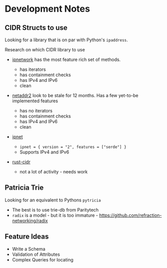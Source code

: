 # Development Notes

## CIDR Structs to use

Looking for a library that is on par with Python's `ipaddress`. 

Research on which CIDR library to use
- [ipnetwork](https://github.com/achanda/ipnetwork/) has the most feature rich set of methods.
  - has iterators
  - has containment checks
  - has IPv4 and IPv6
  - clean
- [netaddr2](https://github.com/rye/rust-netaddr2) look to be stale for 12 months. Has a few yet-to-be implemented features
  - has no iterators
  - has containment checks
  - has IPv4 and IPv6
  - clean
- [ipnet]()
  - `ipnet = { version = "2", features = ["serde"] }`
  - Supports IPv4 and IPv6

- [rust-cidr](https://github.com/stbuehler/rust-cidr)
   - not a lot of activity - needs work

## Patricia Trie

Looking for an equivalent to Pythons `pytricia`
- The best is to use trie-db from Paritytech
- `radix` is a model - but it is too immature  - https://github.com/refraction-networking/radix

## Feature Ideas
- Write a Schema
- Validation of Attributes
- Complex Queries for locating

